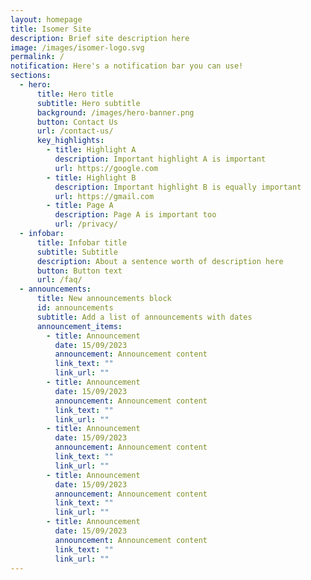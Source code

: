 ```yaml
---
layout: homepage
title: Isomer Site
description: Brief site description here
image: /images/isomer-logo.svg
permalink: /
notification: Here's a notification bar you can use!
sections:
  - hero:
      title: Hero title
      subtitle: Hero subtitle
      background: /images/hero-banner.png
      button: Contact Us
      url: /contact-us/
      key_highlights:
        - title: Highlight A
          description: Important highlight A is important
          url: https://google.com
        - title: Highlight B
          description: Important highlight B is equally important
          url: https://gmail.com
        - title: Page A
          description: Page A is important too
          url: /privacy/
  - infobar:
      title: Infobar title
      subtitle: Subtitle
      description: About a sentence worth of description here
      button: Button text
      url: /faq/
  - announcements:
      title: New announcements block
      id: announcements
      subtitle: Add a list of announcements with dates
      announcement_items:
        - title: Announcement
          date: 15/09/2023
          announcement: Announcement content
          link_text: ""
          link_url: ""
        - title: Announcement
          date: 15/09/2023
          announcement: Announcement content
          link_text: ""
          link_url: ""
        - title: Announcement
          date: 15/09/2023
          announcement: Announcement content
          link_text: ""
          link_url: ""
        - title: Announcement
          date: 15/09/2023
          announcement: Announcement content
          link_text: ""
          link_url: ""
        - title: Announcement
          date: 15/09/2023
          announcement: Announcement content
          link_text: ""
          link_url: ""
---
```

